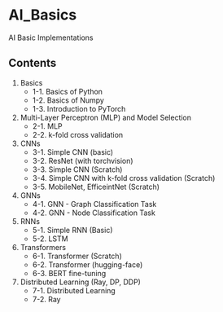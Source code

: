 # AI_Basics
AI Basic Implementations

## Contents

1. Basics
    - 1-1. Basics of Python
    - 1-2. Basics of Numpy
    - 1-3. Introduction to PyTorch
2. Multi-Layer Perceptron (MLP) and Model Selection
    - 2-1. MLP
    - 2-2. k-fold cross validation
3. CNNs
    - 3-1. Simple CNN (basic)
    - 3-2. ResNet (with torchvision)
    - 3-3. Simple CNN (Scratch)
    - 3-4. Simple CNN with k-fold cross validation (Scratch)
    - 3-5. MobileNet, EfficeintNet (Scratch)
4. GNNs
    - 4-1. GNN - Graph Classification Task
    - 4-2. GNN - Node Classification Task
5. RNNs
    - 5-1. Simple RNN (Basic)
    - 5-2. LSTM
6. Transformers
    - 6-1. Transformer (Scratch)
    - 6-2. Transformer (hugging-face)
    - 6-3. BERT fine-tuning
7. Distributed Learning (Ray, DP, DDP)
    - 7-1. Distributed Learning
    - 7-2. Ray
